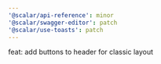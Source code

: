 ```yaml
---
'@scalar/api-reference': minor
'@scalar/swagger-editor': patch
'@scalar/use-toasts': patch
---
```


feat: add buttons to header for classic layout
